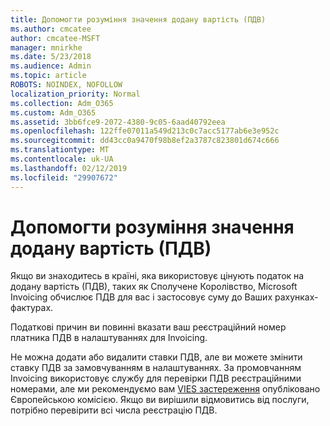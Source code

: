 ```yaml
---
title: Допомогти розуміння значення додану вартість (ПДВ)
ms.author: cmcatee
author: cmcatee-MSFT
manager: mnirkhe
ms.date: 5/23/2018
ms.audience: Admin
ms.topic: article
ROBOTS: NOINDEX, NOFOLLOW
localization_priority: Normal
ms.collection: Adm_O365
ms.custom: Adm_O365
ms.assetid: 3bb6fce9-2072-4380-9c05-6aad40792eea
ms.openlocfilehash: 122ffe07011a549d213c0c7acc5177ab6e3e952c
ms.sourcegitcommit: dd43cc0a9470f98b8ef2a3787c823801d674c666
ms.translationtype: MT
ms.contentlocale: uk-UA
ms.lasthandoff: 02/12/2019
ms.locfileid: "29907672"
---
```

# <a name="help-understanding-value-added-tax-vat"></a>Допомогти розуміння значення додану вартість (ПДВ)

Якщо ви знаходитесь в країні, яка використовує цінують податок на додану вартість (ПДВ), таких як Сполучене Королівство, Microsoft Invoicing обчислює ПДВ для вас і застосовує суму до Ваших рахунках-фактурах.
  
Податкові причин ви повинні вказати ваш реєстраційний номер платника ПДВ в налаштуваннях для Invoicing.
  
Не можна додати або видалити ставки ПДВ, але ви можете змінити ставку ПДВ за замовчуванням в налаштуваннях. За промовчанням Invoicing використовує службу для перевірки ПДВ реєстраційними номерами, але ми рекомендуємо вам [VIES застереження](https://go.microsoft.com/fwlink/?LinkID=841741) опубліковано Європейською комісією. Якщо ви вирішили відмовитись від послуги, потрібно перевірити всі числа реєстрацію ПДВ. 
  

